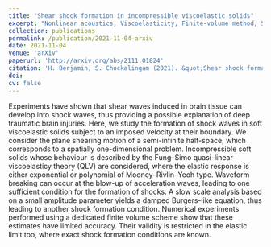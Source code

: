 ```yaml
---
title: "Shear shock formation in incompressible viscoelastic solids"
excerpt: "Nonlinear acoustics, Viscoelasticity, Finite-volume method, Soft solids, Shock formation, Acceleration waves"
collection: publications
permalink: /publication/2021-11-04-arxiv
date: 2021-11-04
venue: 'arXiv'
paperurl: 'http://arxiv.org/abs/2111.01824'
citation: 'H. Berjamin, S. Chockalingam (2021). &quot;Shear shock formation in incompressible viscoelastic solids&quot;, <i>arXiv</i> preprint.'
doi: 
cv: false
---
```


Experiments have shown that shear waves induced in brain tissue can develop into shock waves, thus providing a
possible explanation of deep traumatic brain injuries. Here, we study the formation of shock waves in soft viscoelastic solids subject to an imposed velocity at their boundary. We consider the plane shearing motion of a semi-infinite half-space, which corresponds to a spatially one-dimensional problem. Incompressible soft solids whose behaviour is described by the Fung–Simo quasi-linear viscoelasticy theory (QLV) are considered, where the elastic response is either exponential or polynomial of Mooney–Rivlin–Yeoh type. Waveform breaking can occur at the blow-up of acceleration waves, leading to one sufficient condition for the formation of shocks. A slow scale analysis based on a small amplitude parameter yields a damped Burgers-like equation, thus leading to another shock formation condition. Numerical experiments performed using a dedicated finite volume scheme show that these estimates have limited accuracy. Their validity is restricted in the elastic limit too, where exact shock formation conditions are known.